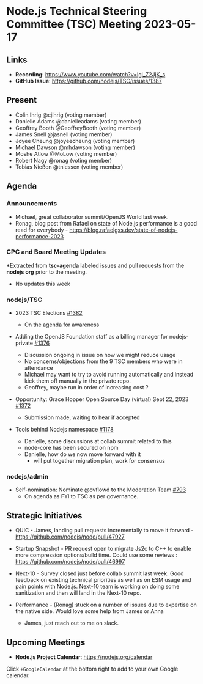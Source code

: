 # Node.js Technical Steering Committee (TSC) Meeting 2023-05-17

## Links

* **Recording**:  <https://www.youtube.com/watch?v=lgl_Z2JjK_s>
* **GitHub Issue**: <https://github.com/nodejs/TSC/issues/1387>

## Present

* Colin Ihrig @cjihrig (voting member)
* Danielle Adams @danielleadams (voting member)
* Geoffrey Booth @GeoffreyBooth (voting member)
* James Snell @jasnell (voting member)
* Joyee Cheung @joyeecheung (voting member)
* Michael Dawson @mhdawson (voting member)
* Moshe Atlow @MoLow (voting member)
* Robert Nagy @ronag (voting member)
* Tobias Nießen @tniessen (voting member)

## Agenda

### Announcements

* Michael, great collaborator summit/OpenJS World last week.
* Ronag, blog post from Rafael on state of Node.js performance is a good read for everybody - <https://blog.rafaelgss.dev/state-of-nodejs-performance-2023>

### CPC and Board Meeting Updates

*Extracted from **tsc-agenda** labeled issues and pull requests from the **nodejs org** prior to the meeting.

* No updates this week

### nodejs/TSC

* 2023 TSC Elections  [#1382](https://github.com/nodejs/TSC/issues/1382)
  * On the agenda for awareness

* Adding the OpenJS Foundation staff as a billing manager for nodejs-private
[#1376](https://github.com/nodejs/TSC/issues/1376)
  * Discussion ongoing in issue on how we might reduce usage
  * No concerns/objections from the 9 TSC members who were in attendance
  * Michael may want to try to avoid running automatically and instead kick them off manually in the private repo.
  * Geoffrey, maybe run in order of increasing cost ?
* Opportunity: Grace Hopper Open Source Day (virtual) Sept 22, 2023 [#1372](https://github.com/nodejs/TSC/issues/1372)
  * Submission made, waiting to hear if accepted

* Tools behind Nodejs namespace [#1178](https://github.com/nodejs/TSC/issues/1178)
  * Danielle, some discussions at collab summit related to this
  * node-core has been secured on npm
  * Danielle, how do we now move forward with it
    * will put together migration plan, work for consensus
### nodejs/admin

* Self-nomination: Nominate @ovflowd to the Moderation Team [#793](https://github.com/nodejs/admin/issues/793)
  * On agenda as FYI to TSC as per governance.

## Strategic Initiatives

* QUIC - James, landing pull requests incrementally to move it forward - <https://github.com/nodejs/node/pull/47927>

* Startup Snapshot - PR request open to migrate Js2c to C++ to enable more compression options/build time. Could use some reviews : <https://github.com/nodejs/node/pull/46997>

* Next-10 - Survey closed just before collab summit last week. Good feedback on existing technical priorities as well as on ESM usage and pain points with Node.js. Next-10 team is working on doing some sanitization and then will land in the Next-10 repo.

* Performance - (Ronag) stuck on a number of issues due to expertise on the native side. Would love some help from James or Anna
  * James, just reach out to me on slack.

## Upcoming Meetings

* **Node.js Project Calendar**: <https://nodejs.org/calendar>

Click `+GoogleCalendar` at the bottom right to add to your own Google calendar.
